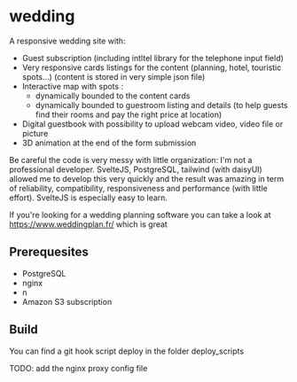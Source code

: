 # wedding
A responsive wedding site with:
- Guest subscription (including intltel library for the telephone input field)
- Very responsive cards listings for the content (planning, hotel, touristic spots...) (content is stored in very simple json file)
- Interactive map with spots :
    - dynamically bounded to the content cards
    - dynamically bounded to guestroom listing and details (to help guests find their rooms and pay the right price at location)
- Digital guestbook with possibility to upload webcam video, video file or picture 
- 3D animation at the end of the form submission

Be careful the code is very messy with little organization: I'm not a professional developer.
SvelteJS, PostgreSQL, tailwind (with daisyUI) allowed me to develop this very quickly and the result was amazing in term of reliability, compatibility, responsiveness and performance (with little effort). SvelteJS is especially easy to learn.

If you're looking for a wedding planning software you can take a look at https://www.weddingplan.fr/ which is great

## Prerequesites
- PostgreSQL
- nginx
- n
- Amazon S3 subscription

## Build
You can find a git hook script deploy in the folder deploy_scripts

TODO: add the nginx proxy config file

